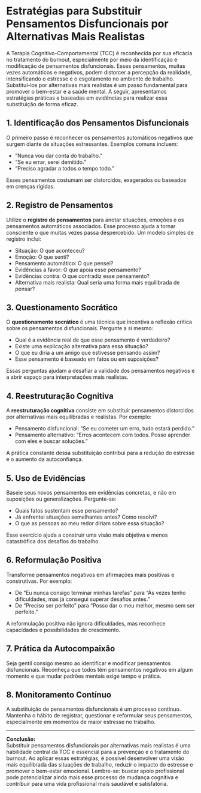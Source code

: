 
# Estratégias para Substituir Pensamentos Disfuncionais por Alternativas Mais Realistas

A Terapia Cognitivo-Comportamental (TCC) é reconhecida por sua eficácia no tratamento do burnout, especialmente por meio da identificação e modificação de pensamentos disfuncionais. Esses pensamentos, muitas vezes automáticos e negativos, podem distorcer a percepção da realidade, intensificando o estresse e o esgotamento no ambiente de trabalho. Substituí-los por alternativas mais realistas é um passo fundamental para promover o bem-estar e a saúde mental. A seguir, apresentamos estratégias práticas e baseadas em evidências para realizar essa substituição de forma eficaz.

## 1. Identificação dos Pensamentos Disfuncionais

O primeiro passo é reconhecer os pensamentos automáticos negativos que surgem diante de situações estressantes. Exemplos comuns incluem:

- “Nunca vou dar conta do trabalho.”
- “Se eu errar, serei demitido.”
- “Preciso agradar a todos o tempo todo.”

Esses pensamentos costumam ser distorcidos, exagerados ou baseados em crenças rígidas.

## 2. Registro de Pensamentos

Utilize o **registro de pensamentos** para anotar situações, emoções e os pensamentos automáticos associados. Esse processo ajuda a tornar consciente o que muitas vezes passa despercebido. Um modelo simples de registro inclui:

- Situação: O que aconteceu?
- Emoção: O que senti?
- Pensamento automático: O que pensei?
- Evidências a favor: O que apoia esse pensamento?
- Evidências contra: O que contradiz esse pensamento?
- Alternativa mais realista: Qual seria uma forma mais equilibrada de pensar?

## 3. Questionamento Socrático

O **questionamento socrático** é uma técnica que incentiva a reflexão crítica sobre os pensamentos disfuncionais. Pergunte a si mesmo:

- Qual é a evidência real de que esse pensamento é verdadeiro?
- Existe uma explicação alternativa para essa situação?
- O que eu diria a um amigo que estivesse pensando assim?
- Esse pensamento é baseado em fatos ou em suposições?

Essas perguntas ajudam a desafiar a validade dos pensamentos negativos e a abrir espaço para interpretações mais realistas.

## 4. Reestruturação Cognitiva

A **reestruturação cognitiva** consiste em substituir pensamentos distorcidos por alternativas mais equilibradas e realistas. Por exemplo:

- Pensamento disfuncional: “Se eu cometer um erro, tudo estará perdido.”
- Pensamento alternativo: “Erros acontecem com todos. Posso aprender com eles e buscar soluções.”

A prática constante dessa substituição contribui para a redução do estresse e o aumento da autoconfiança.

## 5. Uso de Evidências

Baseie seus novos pensamentos em evidências concretas, e não em suposições ou generalizações. Pergunte-se:

- Quais fatos sustentam esse pensamento?
- Já enfrentei situações semelhantes antes? Como resolvi?
- O que as pessoas ao meu redor diriam sobre essa situação?

Esse exercício ajuda a construir uma visão mais objetiva e menos catastrófica dos desafios do trabalho.

## 6. Reformulação Positiva

Transforme pensamentos negativos em afirmações mais positivas e construtivas. Por exemplo:

- De “Eu nunca consigo terminar minhas tarefas” para “Às vezes tenho dificuldades, mas já consegui superar desafios antes.”
- De “Preciso ser perfeito” para “Posso dar o meu melhor, mesmo sem ser perfeito.”

A reformulação positiva não ignora dificuldades, mas reconhece capacidades e possibilidades de crescimento.

## 7. Prática da Autocompaixão

Seja gentil consigo mesmo ao identificar e modificar pensamentos disfuncionais. Reconheça que todos têm pensamentos negativos em algum momento e que mudar padrões mentais exige tempo e prática.

## 8. Monitoramento Contínuo

A substituição de pensamentos disfuncionais é um processo contínuo. Mantenha o hábito de registrar, questionar e reformular seus pensamentos, especialmente em momentos de maior estresse no trabalho.

---

**Conclusão:**  
Substituir pensamentos disfuncionais por alternativas mais realistas é uma habilidade central da TCC e essencial para a prevenção e o tratamento do burnout. Ao aplicar essas estratégias, é possível desenvolver uma visão mais equilibrada das situações de trabalho, reduzir o impacto do estresse e promover o bem-estar emocional. Lembre-se: buscar apoio profissional pode potencializar ainda mais esse processo de mudança cognitiva e contribuir para uma vida profissional mais saudável e satisfatória.
```

